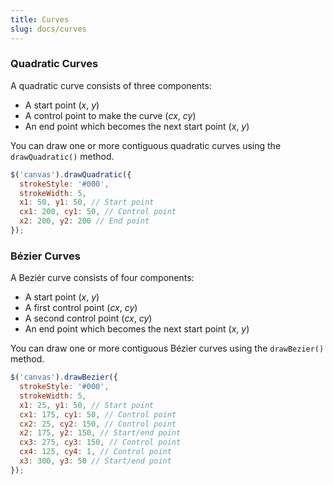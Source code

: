 ```yaml
---
title: Curves
slug: docs/curves
---
```


### Quadratic Curves

A quadratic curve consists of three components:  
  - A start point (*x*, *y*)
  - A control point to make the curve (*cx*, *cy*)
  - An end point which becomes the next start point (*x*, *y*)

You can draw one or more contiguous quadratic curves using the `drawQuadratic()` method.

```js
$('canvas').drawQuadratic({
  strokeStyle: '#000',
  strokeWidth: 5,
  x1: 50, y1: 50, // Start point
  cx1: 200, cy1: 50, // Control point
  x2: 200, y2: 200 // End point
});
```

### Bézier Curves

A Beziér curve consists of four components:  
  - A start point (*x*, *y*)
  - A first control point (*cx*, *cy*)
  - A second control point (*cx*, *cy*)
  - An end point which becomes the next start point (*x*, *y*)

You can draw one or more contiguous Bézier curves using the `drawBezier()` method.

```js
$('canvas').drawBezier({
  strokeStyle: '#000',
  strokeWidth: 5,
  x1: 25, y1: 50, // Start point
  cx1: 175, cy1: 50, // Control point
  cx2: 25, cy2: 150, // Control point
  x2: 175, y2: 150, // Start/end point
  cx3: 275, cy3: 150, // Control point
  cx4: 125, cy4: 1, // Control point
  x3: 300, y3: 50 // Start/end point
});
```
